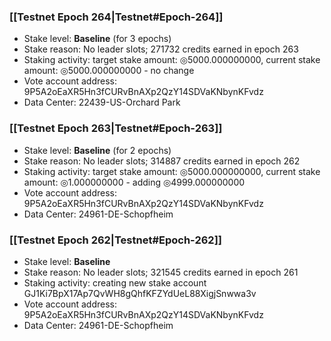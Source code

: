 ### [[Testnet Epoch 264|Testnet#Epoch-264]]
* Stake level: **Baseline** (for 3 epochs)
* Stake reason: No leader slots; 271732 credits earned in epoch 263
* Staking activity: target stake amount: ◎5000.000000000, current stake amount: ◎5000.000000000 - no change
* Vote account address: 9P5A2oEaXR5Hn3fCURvBnAXp2QzY14SDVaKNbynKFvdz
* Data Center: 22439-US-Orchard Park
### [[Testnet Epoch 263|Testnet#Epoch-263]]
* Stake level: **Baseline** (for 2 epochs)
* Stake reason: No leader slots; 314887 credits earned in epoch 262
* Staking activity: target stake amount: ◎5000.000000000, current stake amount: ◎1.000000000 - adding ◎4999.000000000
* Vote account address: 9P5A2oEaXR5Hn3fCURvBnAXp2QzY14SDVaKNbynKFvdz
* Data Center: 24961-DE-Schopfheim
### [[Testnet Epoch 262|Testnet#Epoch-262]]
* Stake level: **Baseline**
* Stake reason: No leader slots; 321545 credits earned in epoch 261
* Staking activity: creating new stake account GJ1Ki7BpX17Ap7QvWH8gQhfKFZYdUeL88XigjSnwwa3v
* Vote account address: 9P5A2oEaXR5Hn3fCURvBnAXp2QzY14SDVaKNbynKFvdz
* Data Center: 24961-DE-Schopfheim